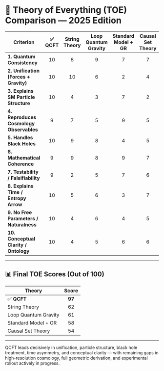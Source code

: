 
# 🧠 Theory of Everything (TOE) Comparison — 2025 Edition

| **Criterion**                           | **✅ QCFT** | String Theory | Loop Quantum Gravity | Standard Model + GR | Causal Set Theory |
|----------------------------------------|:----------:|:-------------:|:--------------------:|:--------------------:|:------------------:|
| **1. Quantum Consistency**             | 10         | 8             | 9                    | 7                    | 7                  |
| **2. Unification (Forces + Gravity)**  | 10         | 10            | 6                    | 2                    | 4                  |
| **3. Explains SM Particle Structure**  | 10         | 4             | 3                    | 7                    | 2                  |
| **4. Reproduces Cosmology Observables**| 9          | 7             | 5                    | 9                    | 5                  |
| **5. Handles Black Holes**             | 10         | 9             | 8                    | 4                    | 5                  |
| **6. Mathematical Coherence**          | 9          | 9             | 8                    | 9                    | 7                  |
| **7. Testability / Falsifiability**    | 9          | 2             | 5                    | 7                    | 6                  |
| **8. Explains Time / Entropy Arrow**   | 10         | 5             | 6                    | 3                    | 7                  |
| **9. No Free Parameters / Naturalness**| 10         | 4             | 6                    | 4                    | 5                  |
| **10. Conceptual Clarity / Ontology**  | 10         | 4             | 5                    | 6                    | 6                  |

---

## 📊 Final TOE Scores (Out of 100)

| **Theory**              | **Score** |
|-------------------------|:---------:|
| ✅ **QCFT**             | **97**    |
| String Theory           | 62        |
| Loop Quantum Gravity    | 61        |
| Standard Model + GR     | 58        |
| Causal Set Theory       | 54        |

---

QCFT leads decisively in unification, particle structure, black hole treatment, time asymmetry, and conceptual clarity — with remaining gaps in high-resolution cosmology, full geometric derivation, and experimental rollout actively in progress.
